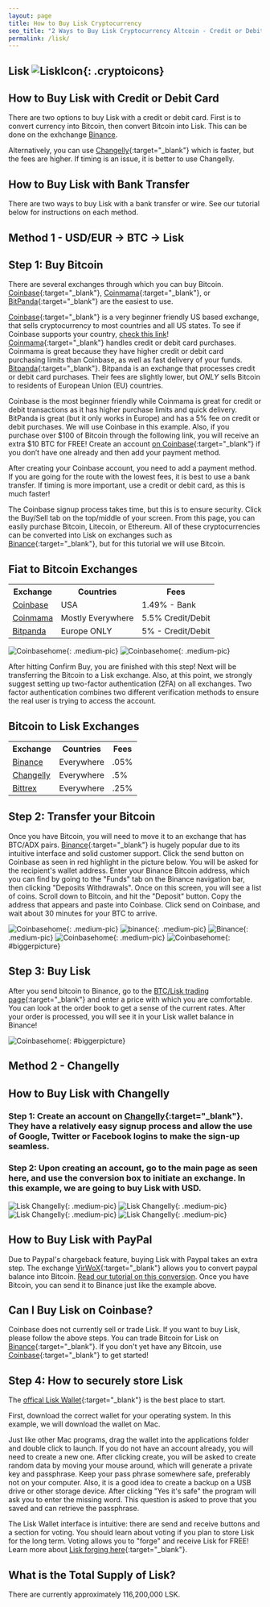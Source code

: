 ```yaml
---
layout: page
title: How to Buy Lisk Cryptocurrency
seo_title: "2 Ways to Buy Lisk Cryptocurrency Altcoin - Credit or Debit Card, Bank Transfer"
permalink: /lisk/
---
```


## Lisk ![LiskIcon](/img/Lisk.png){: .cryptoicons}


## How to Buy Lisk with Credit or Debit Card

There are two options to buy Lisk with a credit or debit card. First is to convert  currency into Bitcoin, then convert Bitcoin into Lisk. This can be done on the exhchange [Binance](https://www.binance.com/?ref=18991911).

Alternatively, you can use [Changelly](https://changelly.com/?ref_id=4af50f9c87f2){:target="_blank"} which is faster, but the fees are higher. If timing is an issue, it is better to use Changelly.

## How to Buy Lisk with Bank Transfer

There are two ways to buy Lisk with a bank transfer or wire. See our tutorial below for instructions on each method.


## Method 1 - USD/EUR -> BTC -> Lisk

## Step 1: Buy Bitcoin

There are several exchanges through which you can buy Bitcoin. [Coinbase](https://www.coinbase.com/join/53bc38a3b11f6623df000004){:target="_blank"}, [Coinmama](https://www.coinmama.com/?ref=buyaltcoinsworldwide){:target="_blank"}, or [BitPanda](https://www.bitpanda.com/?ref=7989064235904733469){:target="_blank"} are the easiest to use.

[Coinbase](https://www.coinbase.com/join/53bc38a3b11f6623df000004){:target="_blank"} is a very beginner friendly US based exchange, that sells cryptocurrency to most countries and all US states. To see if Coinbase supports your country, [check this link](https://support.coinbase.com/customer/en/portal/articles/1392031-what-countries-are-buys-and-sells-available-in-)!
[Coinmama](https://www.coinmama.com/?ref=buyaltcoinsworldwide){:target="_blank"} handles credit or debit card purchases. Coinmama is great because they have higher credit or debit card purchasing limits than Coinbase, as well as fast delivery of your funds.
[Bitpanda](https://www.bitpanda.com/?ref=7989064235904733469){:target="_blank"}. Bitpanda is an exchange that processes credit or debit card purchases. Their fees are slightly lower, but *ONLY* sells Bitcoin to residents of European Union (EU) countries.

Coinbase is the most beginner friendly while Coinmama is great for credit or debit transactions as it has higher purchase limits and quick delivery. BitPanda is great (but it only works in Europe) and has a 5% fee on credit or debit purchases.
We will use Coinbase in this example. Also, if you purchase over $100 of Bitcoin through the following link, you will receive an extra $10 BTC for FREE! Create an account [on Coinbase](https://www.coinbase.com/join/53bc38a3b11f6623df000004){:target="_blank"} if you don’t have one already and then add your payment method.

After creating your Coinbase account, you need to add a payment method. If you are going for the route with the lowest fees, it is best to use a bank transfer. If timing is more important, use a credit or debit card, as this is much faster!

The Coinbase signup process takes time, but this is to ensure security. Click the Buy/Sell tab on the top/middle of your screen. From this page, you can easily purchase Bitcoin, Litecoin, or Ethereum. All of these cryptocurrencies can be converted into Lisk on exchanges such as [Binance](https://www.binance.com/?ref=18991911){:target="_blank"}, but for this tutorial we will use Bitcoin.

## Fiat to Bitcoin Exchanges
<table class="basic-table" align="center">
 <tr>
  <th>Exchange</th>
  <th>Countries</th>
  <th>Fees</th>
 </tr>

 <tr>
  <td><a href="https://www.coinbase.com/join/53bc38a3b11f6623df000004"> Coinbase</a></td>
  <td>USA</td>
  <td>1.49% - Bank </td>
 </tr>

 <tr>
  <td><a href="https://www.coinmama.com/?ref=buyaltcoinsworldwide">Coinmama</a></td>
  <td>Mostly Everywhere</td>
  <td>5.5% Credit/Debit</td>
 </tr>
 <tr>
  <td><a href="https://www.bitpanda.com/?ref=7989064235904733469">Bitpanda</a></td>
  <td>Europe ONLY</td>
  <td>5% - Credit/Debit </td>
 </tr>

</table>

![Coinbasehome](/img/Coinbase3.png){: .medium-pic}
![Coinbasehome](/img/Coinbase2.png){: .medium-pic}

After hitting Confirm Buy, you are finished with this step! Next will be transferring the Bitcoin to a Lisk exchange. Also, at this point, we strongly suggest setting up two-factor authentication (2FA) on all exchanges. Two factor authentication  combines two different verification methods to ensure the real user is trying to access the account.

## Bitcoin to Lisk Exchanges
<table class="basic-table" align="center">
 <tr>
  <th>Exchange</th>
  <th>Countries</th>
  <th>Fees</th>
 </tr>

 <tr>
  <td><a href="https://www.binance.com/?ref=18991911"> Binance</a></td>
  <td>Everywhere</td>
  <td>.05% </td>
 </tr>

 <tr>
  <td><a href="https://changelly.com/?ref_id=4af50f9c87f2">Changelly</a></td>
  <td>Everywhere</td>
  <td>.5%</td>
 </tr>
 <tr>
  <td><a href="https://bittrex.com/">Bittrex</a></td>
  <td>Everywhere</td>
  <td>.25%</td>
 </tr>

</table>

## Step 2: Transfer your Bitcoin

Once you have Bitcoin, you will need to move it to an exchange that has BTC/ADX pairs.
[Binance](https://www.binance.com/?ref=18991911){:target="_blank"} is hugely popular due to its intuitive interface and solid customer support. Click the send button on Coinbase as seen in red highlight in the picture below. You will be asked for the recipient's wallet address. Enter your Binance Bitcoin address, which you can find by going to the "Funds" tab on the Binance navigation bar, then clicking "Deposits Withdrawals". Once on this screen, you will see a list of coins. Scroll down to Bitcoin, and hit the "Deposit" button. Copy the address that appears and paste into Coinbase. Click send on Coinbase, and wait about 30 minutes for your BTC to arrive.

![Coinbasehome](/img/Send1.png){: .medium-pic}
![binance](/img/binancedeposit.png){: .medium-pic}
![Binance](/img/binancedeposit2.png){: .medium-pic}
![Coinbasehome](/img/Send2.png){: .medium-pic}
![Coinbasehome](/img/Send3.png){: #biggerpicture}


## Step 3: Buy Lisk

After you send bitcoin to Binance, go to the [BTC/Lisk trading page](https://www.binance.com/trade.html?symbol=LSK_BTC){:target="_blank"} and enter a price with which you are comfortable. You can look at the order book to get a sense of the current rates. After your order is processed, you will see it in your Lisk wallet balance in Binance!


![Coinbasehome](/img/liskex.png){: #biggerpicture}


## Method 2 - Changelly

## How to Buy Lisk with Changelly

### Step 1: Create an account on [Changelly](https://changelly.com/?ref_id=4af50f9c87f2){:target="_blank"}. They have a relatively easy signup process and allow the use of Google, Twitter or Facebook logins to make the sign-up seamless.

### Step 2: Upon creating an account, go to the main page as seen here, and use the conversion box to initiate an exchange. In this example, we are going to buy Lisk with USD.

![Lisk Changelly](/img/LISKK.png){: .medium-pic}
![Lisk Changelly](/img/LSK1.png){: .medium-pic}
![Lisk Changelly](/img/LSK2.png){: .medium-pic}
![Lisk Changelly](/img/LSK3.png){: .medium-pic}

## How to Buy Lisk with PayPal

Due to Paypal's chargeback feature, buying Lisk with Paypal takes an extra step. The exchange [VirWoX](https://www.virwox.com?r=22aa25){:target="_blank"} allows you to convert paypal balance into Bitcoin. [Read our tutorial on this conversion](/buy-bitcoin/paypal/). Once you have Bitcoin, you can send it to Binance just like the example above.


## Can I Buy Lisk on Coinbase?

Coinbase does not currently sell or trade Lisk. If you want to buy Lisk, please follow the above steps. You can trade Bitcoin for Lisk on [Binance](https://www.binance.com/?ref=18991911){:target="_blank"}. If you don't yet have any Bitcoin, use [Coinbase](https://www.coinbase.com/join/53bc38a3b11f6623df000004){:target="_blank"} to get started!


## Step 4: How to securely store Lisk

The [offical Lisk Wallet](https://lisk.io/download){:target="_blank"} is the best place to start.

First, download the correct wallet for your operating system. In this example, we will download the wallet on Mac.

Just like other Mac programs, drag the wallet into the applications folder and double click to launch. If you do not have an account already, you will need to create a new one. After clicking create, you will be asked to create random data by moving your mouse around, which will generate a private key and passphrase. Keep your pass phrase somewhere safe, preferably not on your computer. Also, it is a good idea to create a backup on a USB drive or other storage device. After clicking "Yes it's safe" the program will ask you to enter the missing word. This question is asked to prove that you saved and can retrieve the passphrase.

The Lisk Wallet interface is intuitive: there are send and receive buttons and a section for voting. You should learn about voting if you plan to store Lisk for the long term. Voting allows you to "forge" and receive Lisk for FREE! Learn more about [Lisk forging here](https://www.reddit.com/r/Lisk/comments/6wsb9x/voting_explained/){:target="_blank"}.


## What is the Total Supply of Lisk?

There are currently approximately 116,200,000 LSK.

